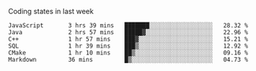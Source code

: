 Coding states in last week

<!--START_SECTION:waka-->

```text
JavaScript       3 hrs 39 mins   ███████░░░░░░░░░░░░░░░░░░   28.32 %
Java             2 hrs 57 mins   █████▓░░░░░░░░░░░░░░░░░░░   22.96 %
C++              1 hr 57 mins    ███▓░░░░░░░░░░░░░░░░░░░░░   15.21 %
SQL              1 hr 39 mins    ███▒░░░░░░░░░░░░░░░░░░░░░   12.92 %
CMake            1 hr 10 mins    ██▒░░░░░░░░░░░░░░░░░░░░░░   09.16 %
Markdown         36 mins         █▒░░░░░░░░░░░░░░░░░░░░░░░   04.73 %
```

<!--END_SECTION:waka-->
